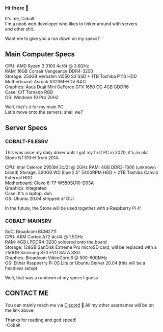 ### Hi there 👋

It's me, Cobalt.  
I'm a noob web developer who likes to tinker around with servers  
and other shit.  

Want me to give you a run down on my specs?  

## Main Computer Specs  

CPU: AMD Ryzen 3 3100 4c/8t @ 3.6GHz  
RAM: 16GB Corsair Vengeance DDR4-3200  
Storage: 256GB Verbatim Vi550 S3 SSD + 1TB Toshiba P110 HDD  
Motherboard: Asrock A320M-HDV R4.0  
Graphics: Asus Dual Mini GeForce GTX 1650 OC 4GB GDDR6  
Case: CiT Tornado RGB  
OS: Windows 10 Pro 20H2  

Well, that's it for my main PC  
Let's move onto the servers, shall we?  

## Server Specs  

### COBALT-FILESRV

This was once my daily driver until I got my first PC in 2020, it's an old Stone NT310-H from 2014.  

CPU: Intel Celeron 2950M 2c/2t @ 2GHz
RAM: 4GB DDR3-1600 (unknown brand)
Storage: 320GB WD Blue 2.5" 5400RPM HDD + 2TB Toshiba Canvio External HDD  
Motherboard: Clevo 6-77-W550SU10-D03A  
Graphics: Integrated  
Case: It's a laptop, duh  
OS: Ubuntu 20.04 stripped of GUI  

In the future, the Stone will be used together with a Raspberry Pi 4:  

### COBALT-MAINSRV

SoC: Broadcom BCM2711  
CPU: ARM Cortex A72 4c/4t @ 1.5GHz  
RAM: 4GB LPDDR4-3200 soldered onto the board  
Storage: 128GB SanDisk Extreme Pro microSD card, will be replaced with a 250GB Samsung 870 EVO SATA SSD.  
Graphics: Broadcom VideoCore 6 @ 500-600MHz  
OS: Either Raspberry Pi OS Lite or Ubuntu Server 20.04 (this will be a headless setup)  

Well, that was a rundown of my specs I guess

## CONTACT ME

You can mainly reach me via [Discord](dsc.bio/criterion4101) :speech_balloon:
All my other usernames will be on the link above.

Thanks for reading and god speed!  
-Cobalt  
